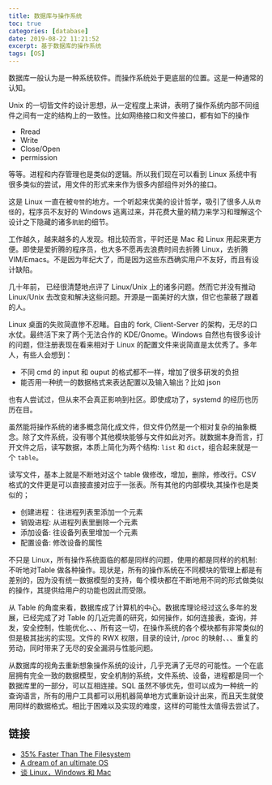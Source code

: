 ```yaml
---
title: 数据库与操作系统
toc: true
categories: [database]
date: 2019-08-22 11:21:52
excerpt: 基于数据库的操作系统
tags: [OS]
---
```


数据库一般认为是一种系统软件。而操作系统处于更底层的位置。这是一种通常的认知。



Unix 的一切皆文件的设计思想，从一定程度上来讲，表明了操作系统内部不同组件之间有一定的结构上的一致性。比如网络接口和文件接口，都有如下的操作

* Rread
* Write
* Close/Open
* permission

等等。进程和内存管理也是类似的逻辑。所以我们现在可以看到 Linux 系统中有很多类似的尝试，用文件的形式来来作为很多内部组件对外的接口。



这是 Linux 一直在被`夸赞`的地方。一个听起来优美的设计哲学，吸引了很多人从`奇怪`的，程序员不友好的 Windows 逃离过来，并花费大量的精力来学习和理解这个设计之下隐藏的诸多`肮脏`的细节。 



工作越久，越来越多的人发现。相比较而言，平时还是 Mac 和 Linux 用起来更方便。即使是爱折腾的程序员，也大多不愿再去浪费时间去折腾 Linux，去折腾 VIM/Emacs。不是因为年纪大了，而是因为这些东西确实用户不友好，而且有设计缺陷。



几十年前， <Unix Haters Book>已经很清楚地点评了 Linux/Unix 上的诸多问题。然而它并没有推动 Linux/Unix 去改变和解决这些问题。开源是一面美好的大旗，但它也蒙蔽了跟着的人。



Linux 桌面的失败简直惨不忍睹。自由的 fork, Client-Server 的架构，无尽的口水仗。最终活下来了两个无法合作的 KDE/Gnome。Windows 自然也有很多设计的问题，但注册表现在看来相对于 Linux 的配置文件来说简直是太优秀了。多年人，有些人会想到：

* 不同 cmd 的 input 和 ouput 的格式都不一样，增加了很多研发的负担
* 能否用一种统一的数据格式来表达配置以及输入输出？比如 json

也有人尝试过，但从来不会真正影响到社区。即使成功了，systemd 的经历也历历在目。



虽然能将操作系统的诸多概念简化成文件，但文件仍然是一个相对复杂的抽象概念。除了文件系统，没有哪个其他模块能够与文件如此对齐。就数据本身而言，打开文件之后，读写数据，本质上简化为两个结构: `list` 和 `dict`，组合起来就是一个 `table`。

读写文件，基本上就是不断地对这个 table 做修改，增加，删除，修改行。CSV 格式的文件更是可以直接直接对应于一张表。所有其他的内部模块,其操作也是类似的；

* 创建进程： 往进程列表里添加一个元素
* 销毁进程: 从进程列表里删除一个元素
* 添加设备: 往设备列表里增加一个元素
* 配置设备: 修改设备的属性

不只是 Linux，所有操作系统面临的都是同样的问题，使用的都是同样的的机制: 不听地对Table 做各种操作。现状是，所有的操作系统在不同模块的管理上都是有差别的，因为没有统一数据模型的支持，每个模块都在不断地用不同的形式做类似的操作，其提供给用户的功能也因此而受限。

从 Table 的角度来看，数据库成了计算机的中心。数据库理论经过这么多年的发展，已经完成了对 Table 的几近完善的研究，如何操作，如何连接表，查询，并发，安全控制，性能优化、、、所有这一切，在操作系统的各个模块都有非常类似的但是极其拙劣的实现。文件的 RWX 权限，目录的设计, /proc 的映射、、、重复的劳动，同时带来了无尽的安全漏洞与性能问题。



从数据库的视角去重新想象操作系统的设计，几乎充满了无尽的可能性。一个在底层拥有完全一致的数据模型，安全机制的系统，文件系统、设备，进程都是同一个数据库里的一部分，可以互相连接。SQL 虽然不够优先，但可以成为一种统一的查询语言，所有的用户工具都可以用机器简单地方式重新设计出来，而且天生就使用同样的数据格式。相比于困难以及实现的难度，这样的可能性太值得去尝试了。



## 链接

* [35% Faster Than The Filesystem](https://www.sqlite.org/fasterthanfs.html)
* [A dream of an ultimate OS](http://okmij.org/ftp/papers/DreamOSPaper.html)
* [谈 Linux，Windows 和 Mac](http://www.yinwang.org/blog-cn/2013/03/07/linux-windows-mac)



















